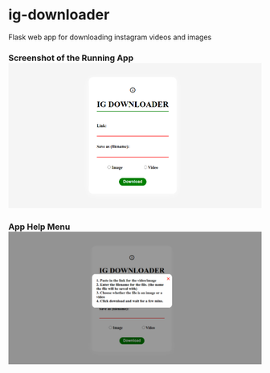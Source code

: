 # ig-downloader
Flask web app for downloading instagram videos and images

### Screenshot of the Running App ![Running web app instance](running-app.png "Running web app instance")

### App Help Menu ![Web app help menu](app-help-menu.png "Web app help menu")
